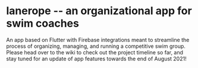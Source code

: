 # lanerope -- an organizational app for swim coaches

An app based on Flutter with Firebase integrations meant to streamline the process of organizing, managing, and running a competitive swim group. Please head over to the wiki to check out the project timeline so far, and stay tuned for an update of app features towards the end of August 2021!
